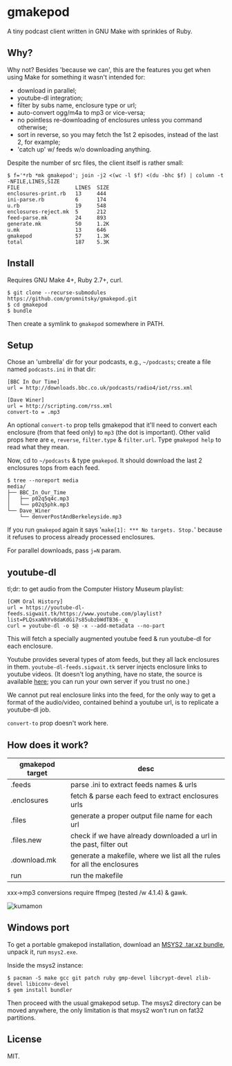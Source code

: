 # gmakepod

A tiny podcast client written in GNU Make with sprinkles of Ruby.

## Why?

Why not? Besides 'because we can', this are the features you get when
using Make for something it wasn't intended for:

* download in parallel;
* youtube-dl integration;
* filter by subs name, enclosure type or url;
* auto-convert ogg/m4a to mp3 or vice-versa;
* no pointless re-downloading of enclosures unless you command
  otherwise;
* sort in reverse, so you may fetch the 1st 2 episodes, instead of the
  last 2, for example;
* 'catch up' w/ feeds w/o downloading anything.

Despite the number of src files, the client itself is rather small:

~~~
$ f='*rb *mk gmakepod'; join -j2 <(wc -l $f) <(du -bhc $f) | column -t -NFILE,LINES,SIZE
FILE                  LINES  SIZE
enclosures-print.rb   13     444
ini-parse.rb          6      174
u.rb                  19     548
enclosures-reject.mk  5      212
feed-parse.mk         24     893
generate.mk           50     1.2K
u.mk                  13     646
gmakepod              57     1.3K
total                 187    5.3K
~~~

## Install

Requires GNU Make 4+, Ruby 2.7+, curl.

~~~
$ git clone --recurse-submodules https://github.com/gromnitsky/gmakepod.git
$ cd gmakepod
$ bundle
~~~

Then create a symlink to `gmakepod` somewhere in PATH.

## Setup

Chose an 'umbrella' dir for your podcasts, e.g., `~/podcasts`; create
a file named `podcasts.ini` in that dir:

~~~
[BBC In Our Time]
url = http://downloads.bbc.co.uk/podcasts/radio4/iot/rss.xml

[Dave Winer]
url = http://scripting.com/rss.xml
convert-to = .mp3
~~~

An optional `convert-to` prop tells gmakepod that it'll need to
convert each enclosure (from that feed only) to `mp3` (the dot is
important). Other valid props here are `e`, `reverse`, `filter.type` &
`filter.url`. Type `gmakepod help` to read what they mean.

Now, cd to `~/podcasts` & type `gmakepod`. It should download the last
2 enclosures tops from each feed.

~~~
$ tree --noreport media
media/
├── BBC_In_Our_Time
│   ├── p02q5q4c.mp3
│   └── p02q5phk.mp3
└── Dave_Winer
    └── denverPostAndBerkeleyside.mp3
~~~

If you run `gmakepod` again it says '`make[1]: *** No targets.
Stop.`' because it refuses to process already processed enclosures.

For parallel downloads, pass `j=N` param.

## youtube-dl

tl;dr: to get audio from the Computer History Museum playlist:

~~~
[CHM Oral History]
url = https://youtube-dl-feeds.sigwait.tk/https://www.youtube.com/playlist?list=PLQsxaNhYv8daKdGi7s85ubzbWdTB36-_q
curl = youtube-dl -o $@ -x --add-metadata --no-part
~~~

This will fetch a specially augmented youtube feed & run youtube-dl
for each enclosure.

Youtube provides several types of atom feeds, but they all lack
enclosures in them. `youtube-dl-feeds.sigwait.tk` server injects
enclosure links to youtube videos. (It doesn't log anything, have no
state, the source is available
[here](https://github.com/gromnitsky/youtube-dl-feeds); you can run
your own server if you trust no one.)

We cannot put real enclosure links into the feed, for the only way to
get a format of the audio/video, contained behind a youtube url, is to
replicate a youtube-dl job.

`convert-to` prop doesn't work here.

## How does it work?

gmakepod target  | desc
---------------- | -------------------------------------------------------------
.feeds           | parse .ini to extract feeds names & urls
.enclosures      | fetch & parse each feed to extract enclosures urls
.files           | generate a proper output file name for each url
.files.new       | check if we have already downloaded a url in the past, filter out
.download.mk     | generate a makefile, where we list all the rules for all the enclosures
run              | run the makefile

xxx->mp3 conversions require ffmpeg (tested /w 4.1.4) & gawk.

![kumamon](https://sigwait.tk/~alex/mm/kumamon.jpg)

## Windows port

To get a portable gmakepod installation, download an [MSYS2 .tar.xz
bundle](http://repo.msys2.org/distrib/x86_64/), unpack it, run
`msys2.exe`.

Inside the msys2 instance:

~~~
$ pacman -S make gcc git patch ruby gmp-devel libcrypt-devel zlib-devel libiconv-devel
$ gem install bundler
~~~

Then proceed with the usual gmakepod setup. The msys2 directory can be
moved anywhere, the only limitation is that msys2 won't run on fat32
partitions.

## License

MIT.
